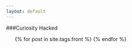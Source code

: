 ```yaml
---
layout: default
---
```

###Curiosity Hacked 
<ul class="more">
  {% for post in site.tags.front %}
    <li style="display:none;">
      {{ post.date | date_to_string }} <a href="{{ post.url }}">{{ post.title }}</a>
      {{ post.excerpt | markupify | strip_html }}
    </li>
  {% endfor %}
</ul>
<script type="text/javascript">
  $("ul.more").each(function() {
    $("li:lt(4)", this).show();
    });
</script>
